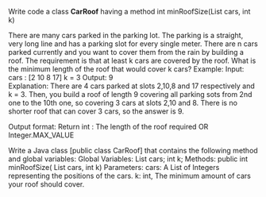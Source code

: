 Write code a class **CarRoof** having a method 
int minRoofSize(List  <Integer> cars, int k) 
  

There are many cars parked in the parking lot. The parking is a straight, very long line and has a parking slot for every single meter. There are n cars parked currently and you want to cover them from the rain by building a roof. The requirement is that at least k cars are covered by the roof. What is the minimum length of the roof that would cover k cars?
Example:
Input:  cars : [2 10 8 17]
k = 3
Output:
9   
Explanation:
There are 4 cars parked at slots 2,10,8 and 17 respectively and k = 3. Then, you build a roof of length 9 covering all parking sots from 2nd one to the 10th one, so covering 3 cars at slots 2,10 and 8. There is no shorter roof that can cover 3 cars, so the answer is 9.

Output format: Return  int : The length of the roof required OR Integer.MAX_VALUE

Write a Java class [public class CarRoof] that contains the following method and global variables:
Global Variables:
List cars; int k;
Methods:
public  int minRoofSize( List <Integer> cars, int k) 
Parameters:
cars: A List of Integers representing the positions of the cars.
k: int, The minimum amount of cars your roof should cover.

